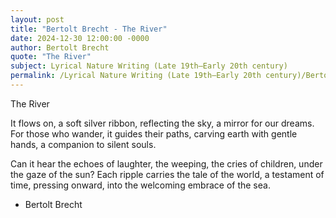 ```yaml
---
layout: post
title: "Bertolt Brecht - The River"
date: 2024-12-30 12:00:00 -0000
author: Bertolt Brecht
quote: "The River"
subject: Lyrical Nature Writing (Late 19th–Early 20th century)
permalink: /Lyrical Nature Writing (Late 19th–Early 20th century)/Bertolt Brecht/Bertolt Brecht - The River
---
```


The River

It flows on,
a soft silver ribbon,
reflecting the sky,
a mirror for our dreams.
For those who wander,
it guides their paths,
carving earth with gentle hands,
a companion to silent souls.

Can it hear the echoes
of laughter, the weeping,
the cries of children,
under the gaze of the sun?
Each ripple carries
the tale of the world,
a testament of time,
pressing onward,
into the welcoming embrace
of the sea.

- Bertolt Brecht
